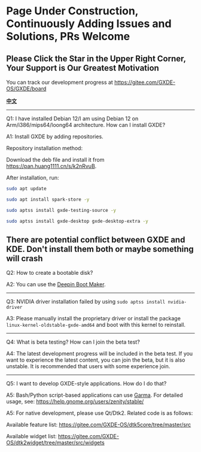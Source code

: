 # Page Under Construction, Continuously Adding Issues and Solutions, PRs Welcome

## Please Click the Star in the Upper Right Corner, Your Support is Our Greatest Motivation

You can track our development progress at https://gitee.com/GXDE-OS/GXDE/board

**[中文](./FAQ.zh.md)**



---

Q1: I have installed Debian 12/I am using Debian 12 on Arm/i386/mips64/loong64 architecture. How can I install GXDE?

A1: Install GXDE by adding repositories.

Repository installation method:

Download the deb file and install it from https://pan.huang1111.cn/s/k2nRvuB.

After installation, run:

```bash
sudo apt update

sudo apt install spark-store -y

sudo aptss install gxde-testing-source -y

sudo aptss install gxde-desktop gxde-desktop-extra -y

```
**There are potential conflict between GXDE and KDE. Don't install them both or maybe something will crash**
---


Q2: How to create a bootable disk?

A2: You can use the [Deepin Boot Maker](https://www.deepin.org/zh/original/deepin-boot-maker/).


---

Q3: NVIDIA driver installation failed by using `sudo aptss install nvidia-driver`

A3: Please manually install the proprietary driver or install the package `linux-kernel-oldstable-gxde-amd64` and boot with this kernel to reinstall.



---
 Q4: What is beta testing? How can I join the beta test?
 
 A4: The latest development progress will be included in the beta test. If you want to experience the latest content, you can join the beta, but it is also unstable. It is recommended that users with some experience join.
 

---

 Q5: I want to develop GXDE-style applications. How do I do that?
 
 A5: Bash/Python script-based applications can use [Garma](https://gitee.com/GXDE-OS/garma). For detailed usage, see: https://help.gnome.org/users/zenity/stable/
 
 A5: For native development, please use Qt/Dtk2. Related code is as follows:
 
 Available feature list: https://gitee.com/GXDE-OS/dtk5core/tree/master/src
 
 Available widget list: https://gitee.com/GXDE-OS/dtk2widget/tree/master/src/widgets

